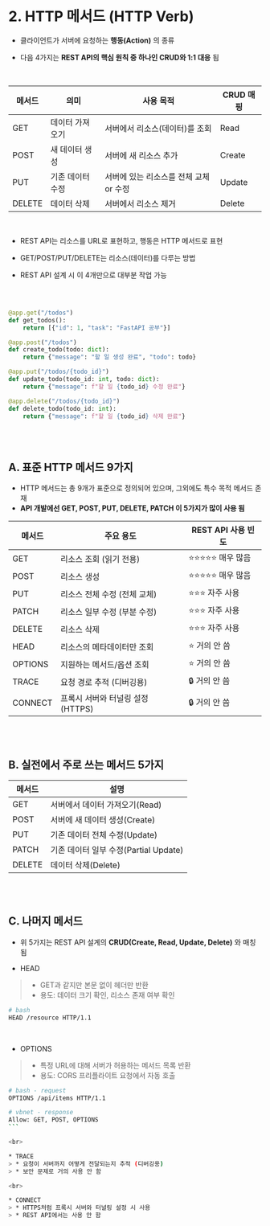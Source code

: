 # 2. HTTP 메서드 (HTTP Verb)
* 클라이언트가 서버에 요청하는 **행동(Action)** 의 종류

* 다음 4가지는 **REST API의 핵심 원칙 중 하나인 CRUD와 1:1 대응** 됨

<br>

|메서드|의미|사용 목적|CRUD 매핑|
|----|----|----|----|
|GET|데이터 가져오기|서버에서 리소스(데이터)를 조회|Read|
|POST|새 데이터 생성|서버에 새 리소스 추가|Create|
|PUT|기존 데이터 수정|서버에 있는 리소스를 전체 교체 or 수정|Update|
|DELETE|데이터 삭제|서버에서 리소스 제거|Delete|

<br>

* REST API는 리소스를 URL로 표현하고, 행동은 HTTP 메서드로 표현

* GET/POST/PUT/DELETE는 리소스(데이터)를 다루는 방법
* REST API 설계 시 이 4개만으로 대부분 작업 가능

<br>

```python

@app.get("/todos")
def get_todos():
    return [{"id": 1, "task": "FastAPI 공부"}]

@app.post("/todos")
def create_todo(todo: dict):
    return {"message": "할 일 생성 완료", "todo": todo}

@app.put("/todos/{todo_id}")
def update_todo(todo_id: int, todo: dict):
    return {"message": f"할 일 {todo_id} 수정 완료"}

@app.delete("/todos/{todo_id}")
def delete_todo(todo_id: int):
    return {"message": f"할 일 {todo_id} 삭제 완료"}
```

<br>
<br>

## A. 표준 HTTP 메서드 9가지
* HTTP 메서드는 총 9개가 표준으로 정의되어 있으며, 그외에도 특수 목적 메서드 존재
* **API 개발에선 GET, POST, PUT, DELETE, PATCH 이 5가지가 많이 사용 됨**

|메서드|주요 용도|REST API 사용 빈도|
|---|---|---|
|GET|리소스 조회 (읽기 전용)|⭐⭐⭐⭐⭐ 매우 많음|
|POST|리소스 생성|⭐⭐⭐⭐⭐ 매우 많음|
|PUT|리소스 전체 수정 (전체 교체)|⭐⭐⭐ 자주 사용|
|PATCH|리소스 일부 수정 (부분 수정)|⭐⭐⭐ 자주 사용|
|DELETE|리소스 삭제|⭐⭐⭐ 자주 사용|
|HEAD|리소스의 메타데이터만 조회|⭐ 거의 안 씀|
|OPTIONS|지원하는 메서드/옵션 조회|⭐ 거의 안 씀|
|TRACE|요청 경로 추적 (디버깅용)|🔒 거의 안 씀|
|CONNECT|프록시 서버와 터널링 설정 (HTTPS)|🔒 거의 안 씀|

<br>
<br>

## B. 실전에서 주로 쓰는 메서드 5가지
|메서드|설명|
|---|---|
|GET|서버에서 데이터 가져오기(Read)|
|POST|서버에 새 데이터 생성(Create)|
|PUT|기존 데이터 전체 수정(Update)|
|PATCH|기존 데이터 일부 수정(Partial Update)|
|DELETE|데이터 삭제(Delete)|

<br>
<br>

## C. 나머지 메서드

* 위 5가지는 REST API 설계의 **CRUD(Create, Read, Update, Delete)** 와 매칭됨

* HEAD
> * GET과 같지만 본문 없이 헤더만 반환
> * 용도: 데이터 크기 확인, 리소스 존재 여부 확인
```bash
# bash
HEAD /resource HTTP/1.1
```

<br>

* OPTIONS
> * 특정 URL에 대해 서버가 허용하는 메서드 목록 반환
> * 용도: CORS 프리플라이트 요청에서 자동 호출

````bash
# bash - request
OPTIONS /api/items HTTP/1.1

# vbnet - response
Allow: GET, POST, OPTIONS
```

<br>

* TRACE
> * 요청이 서버까지 어떻게 전달되는지 추적 (디버깅용)
> * 보안 문제로 거의 사용 안 함

<br>

* CONNECT
> * HTTPS처럼 프록시 서버와 터널링 설정 시 사용
> * REST API에서는 사용 안 함
